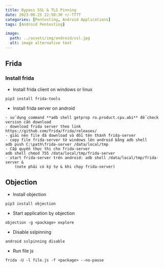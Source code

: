 ```yaml
---
title: Bypass SSL & TLS Pinning 
date: 2023-06-25 22:50:30 +/-TTTT
categories: [Pentesting, Android Applications]
tags: [Android Pentesting] 

image:
  path: ../assets/img/android/ssl.jpg
  alt: image alternative text
---
```

## Frida
### Install frida 
- Install frida client on windows or linux
```shell
pip3 install frida-tools
```
- Install frida server on android

```shell
- sử dụng command **adb shell getprop ro.product.cpu.abi** để check version cần download
- download frida server theo link https://github.com/frida/frida/releases/
- giải nén file đã download và đổi tên thành frida-server
- copy file frida-server từ windows lên android bằng adb shell
adb push C:\path\frida-server /data/local/tmp
- Cấp quyền thực thi cho frida-server 
adb shell chmod 755 /data/local/tmp/frida-server
- start frida-server trên android: adb shell /data/local/tmp/frida-server &
    (note phải có ký tự & khi chạy frida-server)
```

## Objection
- Install objection
```shell
pip3 install objection
```
- Start application by objection
```shell
objection -g <package> explore
```
- Disable sslpinning
```shell
android sslpinning disable
```
- Run file js
```shell
frida -U -l file.js -f <package> --no-pause
```
